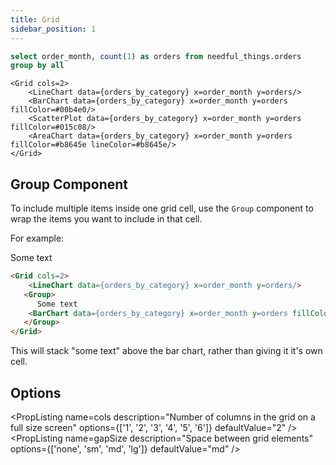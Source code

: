 ```yaml
---
title: Grid
sidebar_position: 1
---
```


```sql orders_by_category
select order_month, count(1) as orders from needful_things.orders
group by all
```

<DocTab>
    <div slot='preview'>
        <Grid cols=2>
            <LineChart data={orders_by_category} x=order_month y=orders/>
            <BarChart data={orders_by_category} x=order_month y=orders fillColor=#00b4e0/>
            <ScatterPlot data={orders_by_category} x=order_month y=orders fillColor=#015c08/>
            <AreaChart data={orders_by_category} x=order_month y=orders fillColor=#b8645e lineColor=#b8645e/>
        </Grid>
    </div>

```svelte
<Grid cols=2>
    <LineChart data={orders_by_category} x=order_month y=orders/>
    <BarChart data={orders_by_category} x=order_month y=orders fillColor=#00b4e0/>
    <ScatterPlot data={orders_by_category} x=order_month y=orders fillColor=#015c08/>
    <AreaChart data={orders_by_category} x=order_month y=orders fillColor=#b8645e lineColor=#b8645e/>
</Grid>
```
</DocTab>

## Group Component

To include multiple items inside one grid cell, use the `Group` component to wrap the items you want to include in that cell.

For example:

<DocTab>
    <div slot='preview'>
        <Grid cols=2>
            <LineChart data={orders_by_category} x=order_month y=orders/>
        <Group>
            Some text
            <BarChart data={orders_by_category} x=order_month y=orders fillColor=#00b4e0/>
        </Group>
        </Grid>
    </div>

```html
<Grid cols=2>
    <LineChart data={orders_by_category} x=order_month y=orders/>
   <Group>
      Some text
    <BarChart data={orders_by_category} x=order_month y=orders fillColor=#00b4e0/>
   </Group>
</Grid>
```
</DocTab>


This will stack "some text" above the bar chart, rather than giving it it's own cell.

## Options

<PropListing
    name=cols
    description="Number of columns in the grid on a full size screen"
    options={['1', '2', '3', '4', '5', '6']}
    defaultValue="2"
/>
<PropListing
    name=gapSize
    description="Space between grid elements"
    options={['none', 'sm', 'md', 'lg']}
    defaultValue="md"
/>